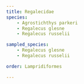```yaml
---
title: Regalecidae
species:
    - Agrostichthys parkeri
    - Regalecus glesne
    - Regalecus russelii

sampled_species:
    - Regalecus glesne
    - Regalecus russelii

order: Lampridiformes

---
```

